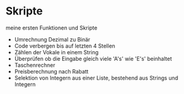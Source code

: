 # Skripte
meine ersten Funktionen und Skripte
- Umrechnung Dezimal zu Binär
- Code verbergen bis auf letzten 4 Stellen
- Zählen der Vokale in einem String
- Überprüfen ob die Eingabe gleich viele 'A's' wie 'E's' beinhaltet
- Taschenrechner
- Preisberechnung nach Rabatt
- Selektion von Integern aus einer Liste, bestehend aus Strings und Integern
